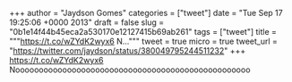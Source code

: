 
+++
author = "Jaydson Gomes"
categories = ["tweet"]
date = "Tue Sep 17 19:25:06 +0000 2013"
draft = false
slug = "0b1e14f44b45eca2a530170e12127415b69ab261"
tags = ["tweet"]
title = """https://t.co/wZYdK2wyx6 N..."""
tweet = true
micro = true
tweet_url = "https://twitter.com/jaydson/status/380049795244511232"
+++
https://t.co/wZYdK2wyx6 Noooooooooooooooooooooooooooooooooooooooooooooooooo
